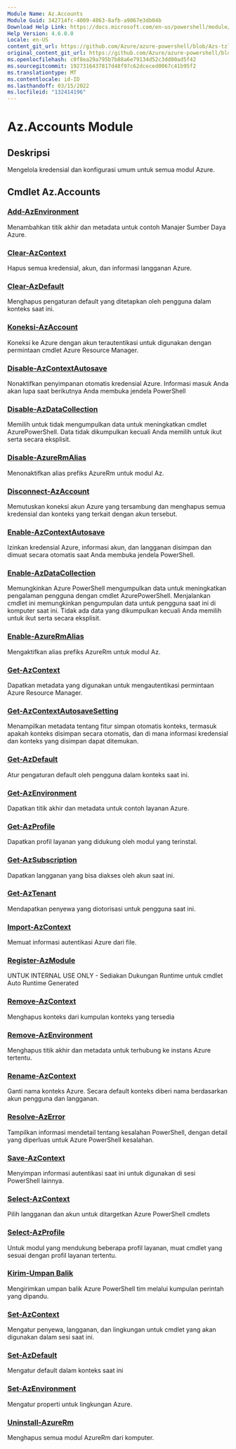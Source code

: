 ```yaml
---
Module Name: Az.Accounts
Module Guid: 342714fc-4009-4863-8afb-a9067e3db04b
Download Help Link: https://docs.microsoft.com/en-us/powershell/module/az.accounts
Help Version: 4.6.0.0
Locale: en-US
content_git_url: https://github.com/Azure/azure-powershell/blob/Azs-tzl/src/Accounts/Accounts/help/Az.Accounts.md
original_content_git_url: https://github.com/Azure/azure-powershell/blob/Azs-tzl/src/Accounts/Accounts/help/Az.Accounts.md
ms.openlocfilehash: c0f8ea29a795b7b88a6e79134d52c3dd00ad5f42
ms.sourcegitcommit: 1927316437817d48f97c62dceced0067c41b95f2
ms.translationtype: MT
ms.contentlocale: id-ID
ms.lasthandoff: 03/15/2022
ms.locfileid: "132414196"
---
```

# Az.Accounts Module
## Deskripsi
Mengelola kredensial dan konfigurasi umum untuk semua modul Azure.

## Cmdlet Az.Accounts
### [Add-AzEnvironment](Add-AzEnvironment.md)
Menambahkan titik akhir dan metadata untuk contoh Manajer Sumber Daya Azure.

### [Clear-AzContext](Clear-AzContext.md)
Hapus semua kredensial, akun, dan informasi langganan Azure.

### [Clear-AzDefault](Clear-AzDefault.md)
Menghapus pengaturan default yang ditetapkan oleh pengguna dalam konteks saat ini.

### [Koneksi-AzAccount](Connect-AzAccount.md)
Koneksi ke Azure dengan akun terautentikasi untuk digunakan dengan permintaan cmdlet Azure Resource Manager.

### [Disable-AzContextAutosave](Disable-AzContextAutosave.md)
Nonaktifkan penyimpanan otomatis kredensial Azure.  Informasi masuk Anda akan lupa saat berikutnya Anda membuka jendela PowerShell

### [Disable-AzDataCollection](Disable-AzDataCollection.md)
Memilih untuk tidak mengumpulkan data untuk meningkatkan cmdlet AzurePowerShell. Data tidak dikumpulkan kecuali Anda memilih untuk ikut serta secara eksplisit.

### [Disable-AzureRmAlias](Disable-AzureRmAlias.md)
Menonaktifkan alias prefiks AzureRm untuk modul Az.

### [Disconnect-AzAccount](Disconnect-AzAccount.md)
Memutuskan koneksi akun Azure yang tersambung dan menghapus semua kredensial dan konteks yang terkait dengan akun tersebut.

### [Enable-AzContextAutosave](Enable-AzContextAutosave.md)
Izinkan kredensial Azure, informasi akun, dan langganan disimpan dan dimuat secara otomatis saat Anda membuka jendela PowerShell. 

### [Enable-AzDataCollection](Enable-AzDataCollection.md)
Memungkinkan Azure PowerShell mengumpulkan data untuk meningkatkan pengalaman pengguna dengan cmdlet AzurePowerShell.
Menjalankan cmdlet ini memungkinkan pengumpulan data untuk pengguna saat ini di komputer saat ini.
Tidak ada data yang dikumpulkan kecuali Anda memilih untuk ikut serta secara eksplisit.

### [Enable-AzureRmAlias](Enable-AzureRmAlias.md)
Mengaktifkan alias prefiks AzureRm untuk modul Az.

### [Get-AzContext](Get-AzContext.md)
Dapatkan metadata yang digunakan untuk mengautentikasi permintaan Azure Resource Manager.

### [Get-AzContextAutosaveSetting](Get-AzContextAutosaveSetting.md)
Menampilkan metadata tentang fitur simpan otomatis konteks, termasuk apakah konteks disimpan secara otomatis, dan di mana informasi kredensial dan konteks yang disimpan dapat ditemukan.

### [Get-AzDefault](Get-AzDefault.md)
Atur pengaturan default oleh pengguna dalam konteks saat ini.

### [Get-AzEnvironment](Get-AzEnvironment.md)
Dapatkan titik akhir dan metadata untuk contoh layanan Azure.

### [Get-AzProfile](Get-AzProfile.md)
Dapatkan profil layanan yang didukung oleh modul yang terinstal.

### [Get-AzSubscription](Get-AzSubscription.md)
Dapatkan langganan yang bisa diakses oleh akun saat ini.

### [Get-AzTenant](Get-AzTenant.md)
Mendapatkan penyewa yang diotorisasi untuk pengguna saat ini.

### [Import-AzContext](Import-AzContext.md)
Memuat informasi autentikasi Azure dari file.

### [Register-AzModule](Register-AzModule.md)
UNTUK INTERNAL USE ONLY - Sediakan Dukungan Runtime untuk cmdlet Auto Runtime Generated

### [Remove-AzContext](Remove-AzContext.md)
Menghapus konteks dari kumpulan konteks yang tersedia

### [Remove-AzEnvironment](Remove-AzEnvironment.md)
Menghapus titik akhir dan metadata untuk terhubung ke instans Azure tertentu.

### [Rename-AzContext](Rename-AzContext.md)
Ganti nama konteks Azure.  Secara default konteks diberi nama berdasarkan akun pengguna dan langganan.

### [Resolve-AzError](Resolve-AzError.md)
Tampilkan informasi mendetail tentang kesalahan PowerShell, dengan detail yang diperluas untuk Azure PowerShell kesalahan.

### [Save-AzContext](Save-AzContext.md)
Menyimpan informasi autentikasi saat ini untuk digunakan di sesi PowerShell lainnya.

### [Select-AzContext](Select-AzContext.md)
Pilih langganan dan akun untuk ditargetkan Azure PowerShell cmdlets

### [Select-AzProfile](Select-AzProfile.md)
Untuk modul yang mendukung beberapa profil layanan, muat cmdlet yang sesuai dengan profil layanan tertentu.

### [Kirim-Umpan Balik](Send-Feedback.md)
Mengirimkan umpan balik Azure PowerShell tim melalui kumpulan perintah yang dipandu.

### [Set-AzContext](Set-AzContext.md)
Mengatur penyewa, langganan, dan lingkungan untuk cmdlet yang akan digunakan dalam sesi saat ini.

### [Set-AzDefault](Set-AzDefault.md)
Mengatur default dalam konteks saat ini

### [Set-AzEnvironment](Set-AzEnvironment.md)
Mengatur properti untuk lingkungan Azure.

### [Uninstall-AzureRm](Uninstall-AzureRm.md)
Menghapus semua modul AzureRm dari komputer.

